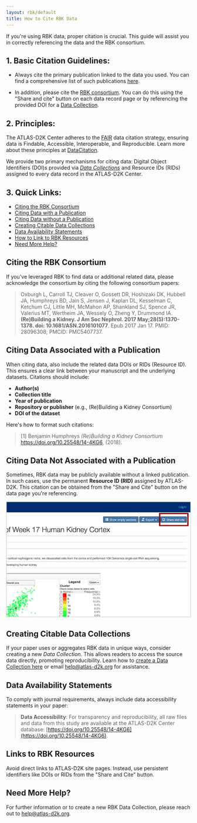 ```yaml
---
layout: rbk/default
title: How to Cite RBK Data
---
```


If you're using RBK data, proper citation is crucial. This guide will assist you in correctly referencing the data and the RBK consortium.

## 1. Basic Citation Guidelines:
- Always cite the primary publication linked to the data you used. You can find a comprehensive list of such publications [here](/chaise/recordset/#2/Common:Publication/*::facets::N4IghgdgJiBcDaoDOB7ArgJwMYFM6JHQBcAjdafEAYRQFtaUIQAaEABTRIBsBLLMIj0YB9GhFQZBaWsIBmAaxwBPEAF0AvqwBKASQAia1lgAWKPjiSUAigFoAzAGkArADY16jUA@sort(Year::desc::,Month::desc::,RID::desc::)).

- In addition, please cite the [RBK consortium](#citing-the-RBK-consortium). You can do this using the "Share and cite" button on each data record page or by referencing the provided DOI for a [Data Collection](#creating-citable-data-collections).

## 2. Principles:
The ATLAS-D2K Center adheres to the [FAIR](https://www.go-fair.org/fair-principles/) data citation strategy, ensuring data is Findable, Accessible, Interoperable, and Reproducible. Learn more about these principles at [DataCitation](http://blogs.nature.com/scientificdata/2016/07/14/data-citations-at-scientific-data/).

We provide two primary mechanisms for citing data: Digital Object Identifiers (DOI)s provided via [*Data Collections*](#creating-citable-data-collections) and Resource IDs (RIDs) assigned to every data record in the ATLAS-D2K Center.

## 3. Quick Links:
- [Citing the RBK Consortium](#citing-the-RBK-consortium)
- [Citing Data with a Publication](#citing-data-associated-with-a-publication)
- [Citing Data without a Publication](#citing-data-not-associated-with-a-publication)
- [Creating Citable Data Collections](#creating-citable-data-collections)
- [Data Availability Statements](#data-availability-statements)
- [How to Link to RBK Resources](#links-to-RBK-resources)
- [Need More Help?](#need-more-help)

## Citing the RBK Consortium

If you've leveraged RBK to find data or additional related data, please acknowledge the consortium by citing the following consortium papers:

<!--

- Oxburgh L, et al. **(Re)Building a Kidney. J Am Soc Nephrol. 2017 Jan 17. pii: ASN.2016101077.** [View at PubMed](https://www.ncbi.nlm.nih.gov/pubmed/28096308).

-->

> Oxburgh L, Carroll TJ, Cleaver O, Gossett DR, Hoshizaki DK, Hubbell JA, Humphreys BD, Jain S, Jensen J, Kaplan DL, Kesselman C, Ketchum CJ, Little MH, McMahon AP, Shankland SJ, Spence JR, Valerius MT, Wertheim JA, Wessely O, Zheng Y, Drummond IA. **(Re)Building a Kidney. J Am Soc Nephrol. 2017 May;28(5):1370-1378. doi: 10.1681/ASN.2016101077**. Epub 2017 Jan 17. PMID: 28096308; PMCID: PMC5407737.

## Citing Data Associated with a Publication

When citing data, also include the related data DOIs or RIDs (Resource ID). This ensures a clear link between your manuscript and the underlying datasets. Citations should include:

- **Author(s)**
- **Collection title**
- **Year of publication**
- **Repository or publisher** (e.g., (Re)Building a Kidney Consortium)
- **DOI of the dataset**

Here's how to format such citations:
>[1] Benjamin Humphreys <em>(Re)Building a Kidney Consortium</em> <a href="https://doi.org/10.25548/14-4KG6">https://doi.org/10.25548/14-4KG6</a>, (2018).

## Citing Data Not Associated with a Publication

Sometimes, RBK data may be publicly available without a linked publication. In such cases, use the permanent **Resource ID (RID)** assigned by ATLAS-D2K. This citation can be obtained from the "Share and Cite" button on the data page you're referencing.

![Screenshot of Share and Cite button](/gudmap/citing-gudmap/share-and-cite-button-closeup.png)

## Creating Citable Data Collections

If your paper uses or aggregates RBK data in unique ways, consider creating a new *Data Collection*. This allows readers to access the source data directly, promoting reproducibility. Learn how to [create a Data Collection here](https://informatics-isi-edu.github.io/atlas-d2k-docs/docs/create-citable-datasets/) or email [help@atlas-d2k.org](mailto:help@atlas-d2k.org) for assistance.

## Data Availability Statements

To comply with journal requirements, always include data accessibility statements in your paper:

>**Data Accessibility**: For transparency and reproducibility, all raw files and data from this study are available at the ATLAS-D2K Center database: [https://doi.org/10.25548/14-4KG6](https://doi.org/10.25548/14-4KG6).

## Links to RBK Resources

Avoid direct links to ATLAS-D2K site pages. Instead, use persistent identifiers like DOIs or RIDs from the "Share and Cite" button.

## Need More Help?

For further information or to create a new RBK Data Collection, please reach out to [help@atlas-d2k.org](mailto:help@atlas-d2k.org).
